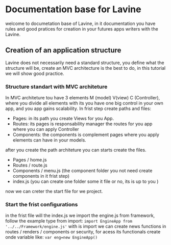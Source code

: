 # Documentation base for Lavine

welcome to documetation base of Lavine, in it documentation you have rules and good pratices for
creation in your  futures apps writers with the Lavine.

## Creation of an application structure

Lavine does not necessarily need a standard structure, you define what the structure will be, create
an MVC architecture is the best to do, in this tutorial we will show good practice.

### Structure standart with MVC architeture

In MVC architeture  tou have 3 elements  M (model) V(view) C (Controller), where you  divide all elements
with its you have one  big control in your own app, and you app gains scalability. In frist step create paths and files:

* Pages: in its path you create Views for you App.
* Routes: its pages is responsability manager the routes for you app where you can apply Controller
* Components: the components is complement pages where you apply elements can have in your  models.

after you create the path architeture you can  starts create the files.

* Pages / home.js
* Routes / route.js
* Components / menu.js (the component folder you not need create components in it frist step)
* index.js (you can create one folder some it file or no, its is up to you )

now we can creter the start  file for we project.

### Start the frist configurations

in the frist file will the index.js  we import the  engine.js  from framework, follow the example  type from
import:
``` import EngineApp from '../../Framework/engine.js' ```
with is import we can create news functions in routes / renders / components or security, for acess its functionals create onde variable like: ``` var eng=new EngineApp() ```
